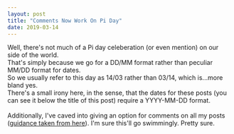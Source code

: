 ```yaml
---
layout: post
title: "Comments Now Work On Pi Day"
date: 2019-03-14
---
```


Well, there's not much of a Pi day celeberation (or even mention) on our side of the world.<br/>
That's simply because we go for a DD/MM format rather than peculiar MM/DD format for dates.<br/>
So we usually refer to this day as 14/03 rather than 03/14, which is...more bland yes.<br/>
There's a small irony here, in the sense, that the dates for these posts (you can see it below the title of this post) require a YYYY-MM-DD format.<br/>
<br/>
Additionally, I've caved into giving an option for comments on all my posts ([guidance taken from here](https://60devs.com/adding-comments-to-your-jekyll-blog.html)). I'm sure this'll go swimmingly. Pretty sure.
